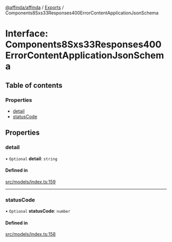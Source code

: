 [@affinda/affinda](../README.md) / [Exports](../modules.md) / Components8Sxs33Responses400ErrorContentApplicationJsonSchema

# Interface: Components8Sxs33Responses400ErrorContentApplicationJsonSchema

## Table of contents

### Properties

- [detail](Components8Sxs33Responses400ErrorContentApplicationJsonSchema.md#detail)
- [statusCode](Components8Sxs33Responses400ErrorContentApplicationJsonSchema.md#statuscode)

## Properties

### detail

• `Optional` **detail**: `string`

#### Defined in

[src/models/index.ts:159](https://github.com/affinda/affinda-typescript/blob/12596da/src/models/index.ts#L159)

___

### statusCode

• `Optional` **statusCode**: `number`

#### Defined in

[src/models/index.ts:158](https://github.com/affinda/affinda-typescript/blob/12596da/src/models/index.ts#L158)
